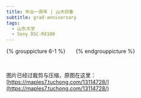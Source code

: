 ```yaml
---
title: 毕业一周年 | 山大印象
subtitle: grad-anniversary
tags:
  - 山东大学
  - Sony DSC-RX100
---
```

{% grouppicture 6-1 %}
<img data-original="http://oc3nlt0h2.bkt.clouddn.com/grad-anni-1.jpg" />
<img data-original="http://oc3nlt0h2.bkt.clouddn.com/grad-anni-2.jpg" />
<img data-original="http://oc3nlt0h2.bkt.clouddn.com/grad-anni-3.jpg" />
<img data-original="http://oc3nlt0h2.bkt.clouddn.com/grad-anni-4.jpg" />
<img data-original="http://oc3nlt0h2.bkt.clouddn.com/grad-anni-5.jpg" />
<img data-original="http://oc3nlt0h2.bkt.clouddn.com/grad-anni-6.jpg" />
{% endgrouppicture %}

<!-- more -->

<br />

图片已经过裁剪与压缩，原图在这里：[https://maples7.tuchong.com/13114728/](https://maples7.tuchong.com/13114728/)
